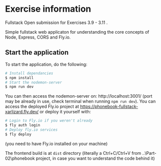 # Exercise information

Fullstack Open submission for Exercises 3.9 - 3.11 .

Simple fullstack web applicaton for understanding the core concepts of Node, Express, CORS and Fly.io.

## Start the application

To start the application, do the following:

```bash
# Install dependancies
$ npm install
# Start the nodemon-server
$ npm run dev
```

You can then access the nodemon-server on: http://localhost:3001/  (port may be already in use, check terminal when running `npm run dev`).
You can access the deployed Fly.io project at https://phonebook-fullstack-xarlizard.fly.dev/ or deploy it yourself with:

```bash
# Login to Fly.io if you weren't already
$ fly auth login
# Deploy fly.io services
$ fly deploy
```

(you need to have Fly.io installed on your machine)


The frontend build is at `dist` directory (literally a Ctrl+C/Ctrl+V from ..\Part-02\phonebook project, in case you want to understand the code behind it)